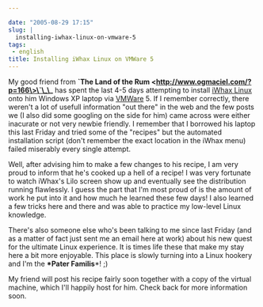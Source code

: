 ```yaml
---

date: "2005-08-29 17:15"
slug: |
  installing-iwhax-linux-on-vmware-5
tags:
 - english
title: Installing iWhax Linux on VMWare 5
---
```


My good friend from **\`The Land of the Rum
\<http://www.ogmaciel.com/?p=166\>\`\_\_** has spent the last 4-5 days
attempting to install [iWhax Linux](http://www.iwhax.net/modules/news/)
onto him Windows XP laptop via [VMWare](http://www.vmware.com/) 5. If I
remember correctly, there weren't a lot of usefull information "out
there" in the web and the few posts we (I also did some googling on the
side for him) came across were either inacurate or not very newbie
friendly. I remember that I borrowed his laptop this last Friday and
tried some of the "recipes" but the automated installation script (don't
remember the exact location in the iWhax menu) failed miserably every
single attempt.

Well, after advising him to make a few changes to his recipe, I am very
proud to inform that he's cooked up a hell of a recipe! I was very
fortunate to watch iWhax's Lilo screen show up and eventually see the
distribution running flawlessly. I guess the part that I'm most proud of
is the amount of work he put into it and how much he learned these few
days! I also learned a few tricks here and there and was able to
practice my low-level Linux knowledge.

There's also someone else who's been talking to me since last Friday
(and as a matter of fact just sent me an email here at work) about his
new quest for the ultimate Linux experience. It is times life these that
make my stay here a bit more enjoyable. This place is slowly turning
into a Linux hookery and I'm the **\*Pater Familis**\*! ;)

My friend will post his recipe fairly soon together with a copy of the
virtual machine, which I'll happily host for him. Check back for more
information soon.
